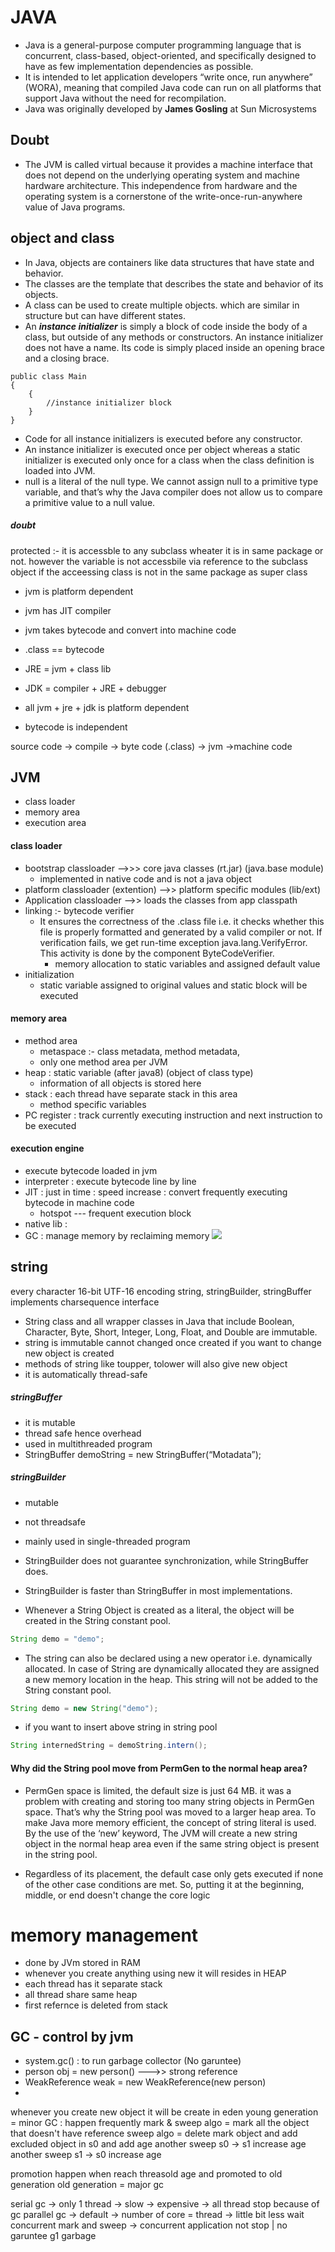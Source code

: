 # JAVA
- Java is a general-purpose computer programming language that is concurrent, class-based, object-oriented, and specifically designed to have as few implementation dependencies as possible.
- It is intended to let application developers “write once, run anywhere” (WORA), meaning that compiled Java code can run on all platforms that support Java without the need for recompilation.
- Java was originally developed by **James Gosling** at Sun Microsystems


## Doubt
- The JVM is called virtual because it provides a machine interface that does not depend on the underlying operating system and machine hardware architecture. This independence from hardware and the operating system is a cornerstone of the write-once-run-anywhere value of Java programs.

## object and class
- In Java, objects are containers like data structures that have state and behavior. 
- The classes are the template that describes the state and behavior of its objects. 
- A class can be used to create multiple objects. which are similar in structure but can have different states.
- An ***instance initializer*** is simply a block of code inside the body of a class, but outside of any methods or constructors. An instance initializer does not have a name. Its code is simply placed inside an opening brace and a closing brace.
```
public class Main
{
    {
        //instance initializer block
    }   
}
```

- Code for all instance initializers is executed before any constructor.
- An instance initializer is executed once per object whereas a static initializer is executed only once for a class when the class definition is loaded into JVM.
- null is a literal of the null type. We cannot assign null to a primitive type variable, and that’s why the Java compiler does not allow us to compare a primitive value to a null value.



##### doubt
protected :- it is accessble to any subclass wheater it is in same package or not.
however the variable is not accessbile via reference to the subclass object if the acceessing class is not in the same package as super class

- jvm is platform dependent
- jvm has JIT compiler
- jvm takes bytecode and convert into machine code
- .class == bytecode

- JRE = jvm + class lib
- JDK = compiler + JRE + debugger
- all jvm + jre + jdk is platform dependent
- bytecode is independent


source code -> compile -> byte code (.class) -> jvm ->machine code

## JVM

- class loader
- memory area
- execution area

#### class loader
- bootstrap classloader -->>> core java classes (rt.jar) (java.base module)
  - implemented in native code and is not a java object
- platform classloader (extention) -->> platform specific modules (lib/ext)
- Application classloader -->> loads the classes from app classpath
- linking :- bytecode verifier
  - It ensures the correctness of the .class file i.e. it checks whether this file is properly formatted and generated by a valid compiler or not. If verification fails, we get run-time exception java.lang.VerifyError. This activity is done by the component ByteCodeVerifier.
    - memory allocation to static variables and assigned default value
- initialization
  - static variable assigned to original values and static block will be executed


#### memory area
- method area
  - metaspace :- class metadata, method metadata, 
  - only one method area per JVM
- heap : static variable (after java8) (object of class type) 
  - information of all objects is stored here
- stack : each thread have separate stack in this area
  - method specific variables
- PC register : track currently executing instruction and next instruction to be executed


#### execution engine
- execute bytecode loaded in jvm
- interpreter : execute bytecode line by line
- JIT : just in time : speed increase : convert frequently executing bytecode in machine code
  - hotspot --- frequent execution block
- native lib :  
- GC : manage memory by reclaiming memory
![](/Class-Loader-1024.webp)


## string
every character 16-bit UTF-16 encoding
string, stringBuilder, stringBuffer implements charsequence interface
- String class and all wrapper classes in Java that include Boolean, Character, Byte, Short, Integer, Long, Float, and Double are immutable.
- string is immutable cannot changed once created if you want to change new object is created
- methods of string like toupper, tolower will also give new object
- it is automatically thread-safe

##### stringBuffer
- it is mutable 
- thread safe hence overhead
- used in multithreaded program
- StringBuffer demoString = new StringBuffer(“Motadata”);

##### stringBuilder
- mutable
- not threadsafe
- mainly used in single-threaded program
- StringBuilder does not guarantee synchronization, while StringBuffer does.
- StringBuilder is faster than StringBuffer in most implementations.

- Whenever a String Object is created as a literal, the object will be created in the String constant pool.
```java
String demo = "demo";
```
- The string can also be declared using a new operator i.e. dynamically allocated. In case of String are dynamically allocated they are assigned a new memory location in the heap. This string will not be added to the String constant pool.
```java
String demo = new String("demo");
```
- if you want to insert above string in string pool
```java
String internedString = demoString.intern(); 
```

#### Why did the String pool move from PermGen to the normal heap area? 
- PermGen space is limited, the default size is just 64 MB. it was a problem with creating and storing too many string objects in PermGen space. That’s why the String pool was moved to a larger heap area. To make Java more memory efficient, the concept of string literal is used. By the use of the ‘new’ keyword, The JVM will create a new string object in the normal heap area even if the same string object is present in the string pool. 



- Regardless of its placement, the default case only gets executed if none of the other case conditions are met. So, putting it at the beginning, middle, or end doesn't change the core logic


# memory management 
- done by JVm stored in RAM
- whenever you create anything using new it will resides in HEAP
- each thread has it separate stack
- all thread share same heap
- first refernce is deleted from stack

## GC - control by jvm
- system.gc() : to run garbage collector (No garuntee)
- person obj = new person() --->> strong reference
- WeakReference<person> weak = new WeakReference<person>(new person)
- 


whenever you create new object it will be create in eden
 young generation = minor GC : happen frequently
mark & sweep algo = mark all the object that doesn't have reference
      sweep algo = delete mark object and add excluded object in s0 and add age
      another sweep s0 -> s1 increase age
      another sweep s1 -> s0 increase age

promotion happen when reach threasold age and promoted to old generation
old generation = major gc
 

serial gc -> only 1 thread -> slow -> expensive -> all thread stop because of gc
parallel gc -> default -> number of core = thread -> little bit less wait
concurrent mark and sweep -> concurrent application not stop | no garuntee
g1 garbage

